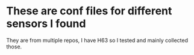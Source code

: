 # These are conf files for different sensors I found
They are from multiple repos, I have H63 so I tested and mainly collected those.
